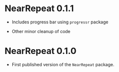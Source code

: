 # NearRepeat 0.1.1

* Includes progress bar using `progressr` package

* Other minor cleanup of code

# NearRepeat 0.1.0

* First published version of the `NearRepeat` package.
